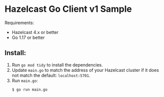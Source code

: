 # Hazelcast Go Client v1 Sample

Requirements:
* Hazelcast 4.x or better
* Go 1.17 or better

## Install:

1. Run `go mod tidy` to install the dependencies.
2. Update `main.go` to match the address of your Hazelcast cluster if it does not match the default: `localhost:5701`.
3. Run `main.go`:
    ```
    $ go run main.go
    ```
